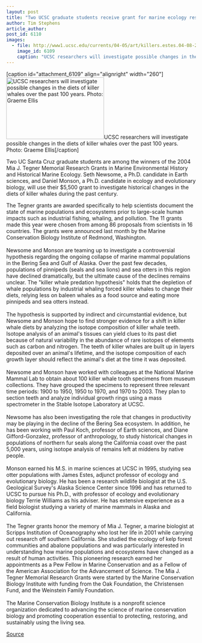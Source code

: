 ```yaml
---
layout: post
title: "Two UCSC graduate students receive grant for marine ecology research"
author: Tim Stephens
article_author: 
post_id: 6110
images:
  - file: http://www1.ucsc.edu/currents/04-05/art/killers.estes.04-08-23.jpg
    image_id: 6109
    caption: "UCSC researchers will investigate possible changes in the diets of killer whales over the past 100 years. Photo: Graeme Ellis"
---
```


[caption id="attachment_6109" align="alignright" width="260"]<a href="http://dev-ucsc-news.pantheonsite.io/wp-content/uploads/2004/08/killers.estes.04-08-23.jpg"><img class="size-full wp-image-6109" src="http://dev-ucsc-news.pantheonsite.io/wp-content/uploads/2004/08/killers.estes.04-08-23.jpg" alt="UCSC researchers will investigate possible changes in the diets of killer whales over the past 100 years. Photo: Graeme Ellis" width="260" height="164" /></a>UCSC researchers will investigate possible changes in the diets of killer whales over the past 100 years. Photo: Graeme Ellis[/caption]
<p>
  Two UC Santa Cruz graduate students are among the winners of the 2004 Mia J. Tegner Memorial Research Grants in Marine Environmental History and Historical Marine Ecology. Seth Newsome, a Ph.D. candidate in Earth sciences, and Daniel Monson, a Ph.D. candidate in ecology and evolutionary biology, will use their $5,500 grant to investigate historical changes in the diets of killer whales during the past century.
</p>
<p>
  The Tegner grants are awarded specifically to help scientists document the state of marine populations and ecosystems prior to large-scale human impacts such as industrial fishing, whaling, and pollution. The 11 grants made this year were chosen from among 86 proposals from scientists in 16 countries. The grants were announced last month by the Marine Conservation Biology Institute of Redmond, Washington.<br>
  <br>
  Newsome and Monson are teaming up to investigate a controversial hypothesis regarding the ongoing collapse of marine mammal populations in the Bering Sea and Gulf of Alaska. Over the past few decades, populations of pinnipeds (seals and sea lions) and sea otters in this region have declined dramatically, but the ultimate cause of the declines remains unclear. The "killer whale predation hypothesis" holds that the depletion of whale populations by industrial whaling forced killer whales to change their diets, relying less on baleen whales as a food source and eating more pinnipeds and sea otters instead.<br>
  <br>
  The hypothesis is supported by indirect and circumstantial evidence, but Newsome and Monson hope to find stronger evidence for a shift in killer whale diets by analyzing the isotope composition of killer whale teeth. Isotope analysis of an animal's tissues can yield clues to its past diet because of natural variability in the abundance of rare isotopes of elements such as carbon and nitrogen. The teeth of killer whales are built up in layers deposited over an animal's lifetime, and the isotope composition of each growth layer should reflect the animal's diet at the time it was deposited.<br>
  <br>
  Newsome and Monson have worked with colleagues at the National Marine Mammal Lab to obtain about 100 killer whale tooth specimens from museum collections. They have grouped the specimens to represent three relevant time periods: 1900 to 1950, 1950 to 1970, and 1970 to 2003. They plan to section teeth and analyze individual growth rings using a mass spectrometer in the Stable Isotope Laboratory at UCSC.<br>
  <br>
  Newsome has also been investigating the role that changes in productivity may be playing in the decline of the Bering Sea ecosystem. In addition, he has been working with Paul Koch, professor of Earth sciences, and Diane Gifford-Gonzalez, professor of anthropology, to study historical changes in populations of northern fur seals along the California coast over the past 5,000 years, using isotope analysis of remains left at middens by native people.<br>
  <br>
  Monson earned his M.S. in marine sciences at UCSC in 1995, studying sea otter populations with James Estes, adjunct professor of ecology and evolutionary biology. He has been a research wildlife biologist at the U.S. Geological Survey's Alaska Science Center since 1996 and has returned to UCSC to pursue his Ph.D., with professor of ecology and evolutionary biology Terrie Williams as his adviser. He has extensive experience as a field biologist studying a variety of marine mammals in Alaska and California.<br>
  <br>
  The Tegner grants honor the memory of Mia J. Tegner, a marine biologist at Scripps Institution of Oceanography who lost her life in 2001 while carrying out research off southern California. She studied the ecology of kelp forest communities and abalone populations and was particularly interested in understanding how marine populations and ecosystems have changed as a result of human activities. This pioneering research earned her appointments as a Pew Fellow in Marine Conservation and as a Fellow of the American Association for the Advancement of Science. The Mia J. Tegner Memorial Research Grants were started by the Marine Conservation Biology Institute with funding from the Oak Foundation, the Christensen Fund, and the Weinstein Family Foundation.<br>
  <br>
  The Marine Conservation Biology Institute is a nonprofit science organization dedicated to advancing the science of marine conservation biology and promoting cooperation essential to protecting, restoring, and sustainably using the living sea.<br>
</p>
<p><a href="http://www1.ucsc.edu/currents/04-05/08-23/tegner_grant.html" title="Permalink to tegner_grant">Source</a></p>
